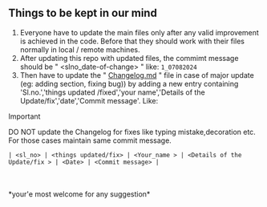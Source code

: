 ## **Things to be kept in our mind**
1. Everyone have to update the main files only after any valid improvement is achieved in the code. Before that they should work with their files normally in local / remote machines. 
2. After updating this repo with updated files, the commimt message should be " <slno_date-of-change> " like: `1_07082024`
3. Then have to update the " [Changelog.md](https://github.com/superguine/ODProject/blob/main/Changelog.md) " file in case of major update (eg: adding section, fixing bug)) by adding a new entry containing 'Sl.no.','things updated /fixed','your name','Details of the Update/fix','date','Commit message'. Like:
> [!IMPORTANT]
> DO NOT update the Changelog for fixes like typing mistake,decoration etc. For those cases maintain same commit message.
``` 
| <sl_no> | <things updated/fix> | <Your_name > | <Details of the Update/fix > | <Date> | <Commit message> |
```
  <br>
  <br>
*your'e most welcome for any suggestion*
